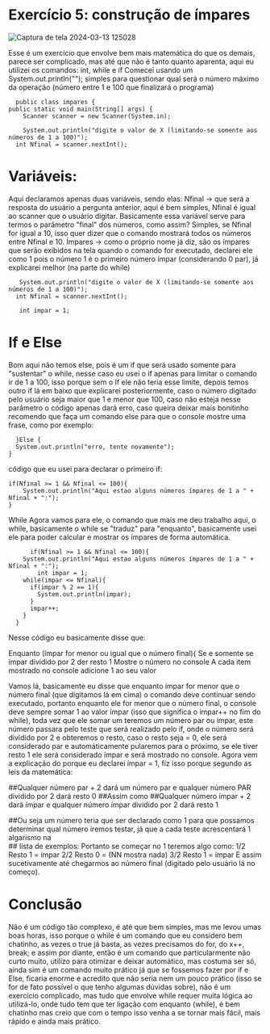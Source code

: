 # Exercício 5: construção de ímpares 

![Captura de tela 2024-03-13 125028](https://github.com/KauaaCastro/Estudos-da-faculdade/assets/162861675/15acb3ae-0b64-4485-9416-ef10f876bfd1)

Esse é um exercício que envolve bem mais matemática do que os demais, parece ser complicado, mas até que não é tanto quanto aparenta, aqui eu utilizei os comandos: int, while e if
Comecei usando um System.out.println(""); simples para questionar qual será o número máximo da operação (número entre 1 e 100 que finalizará o programa)

      public class impares {
    public static void main(String[] args) {
        Scanner scanner = new Scanner(System.in);
        
        System.out.println("digite o valor de X (limitando-se somente aos números de 1 a 100)");
      int Nfinal = scanner.nextInt();
      
# Variáveis: 
Aqui declaramos apenas duas variáveis, sendo elas:
Nfinal -> que será a resposta do usuário a pergunta anterior, aqui é bem simples, Nfinal é igual ao scanner que o usuário digitar. Basicamente essa variável serve para termos o parâmetro "final" dos números, como assim? Simples, se Nfinal for igual a 10, isso quer dizer que o comando mostrará todos os números entre Nfinal e 10.
Ímpares -> como o próprio nome já diz, são os ímpares que serão exibidos na tela quando o comando for executado, declarei ele como 1 pois o número 1 é o primeiro número ímpar (considerando 0 par), já explicarei melhor (na parte do while) 

       System.out.println("digite o valor de X (limitando-se somente aos números de 1 a 100)");
      int Nfinal = scanner.nextInt();

       int impar = 1;
       
# If e Else
Bom aqui não temos else, pois é um if que será usado somente para "sustentar" o while, nesse caso eu usei o if apenas para limitar o comando ir de 1 a 100, isso porque sem o If ele não teria esse limite, depois temos outro if lá em baixo que explicarei posteriormente, caso o número digitado pelo usuário seja maior que 1 e menor que 100, caso não esteja nesse parâmetro o código apenas dará erro, caso queira deixar mais bonitinho recomendo que faça um comando else para que o console mostre uma frase, como por exemplo:

      }Else {
      System.out.println("erro, tente novamente");
    }

  código que eu usei para declarar o primeiro if:
    
    if(Nfinal >= 1 && Nfinal <= 100){
        System.out.println("Aqui estao alguns números ímpares de 1 a " + Nfinal + ":");
    }

While
Agora vamos para ele, o comando que mais me deu trabalho aqui, o while, basicamente o while se "traduz" para "enquanto", basicamente usei ele para poder calcular e mostrar os ímpares de forma automática.

          if(Nfinal >= 1 && Nfinal <= 100){
        System.out.println("Aqui estao alguns números ímpares de 1 a " + Nfinal + ":");
            int impar = 1;
        while(impar <= Nfinal){
          if(impar % 2 == 1){
            System.out.println(impar);
          }
          impar++;
        }
      } 

Nesse código eu basicamente disse que:

Enquanto (ímpar for menor ou igual que o número final){
Se e somente se ímpar dividido por 2 der resto 1
Mostre o número no console
A cada item mostrado no console adicione 1 ao seu valor 
 
Vamos lá, basicamente eu disse que enquanto ímpar for menor que o número final (que digitamos lá em cima) o comando deve continuar sendo executado, portanto enquanto ele for menor que o número final, o console deve sempre somar 1 ao valor ímpar (isso que significa o ímpar++ no fim do while), toda vez que ele somar um teremos um número par ou ímpar, este número passara pelo teste que será realizado pelo if, onde o número será dividido por 2 e obteremos o resto, caso o resto seja = 0, ele será considerado par e automáticamente pularemos para o próximo, se ele tiver resto 1 ele será considerado ímpar e será mostrado no console. Agora vem a explicação do porque eu declarei ímpar = 1, fiz isso porque segundo as leis da matemática:

##Qualquer número par + 2 dará um número par e qualquer número PAR dividido por 2 dará resto 0 
##Assim como
##Qualquer número ímpar + 2 dará ímpar e qualquer número ímpar dividido por 2 dará resto 1

##Ou seja um número teria que ser declarado como 1 para que possamos determinar qual número iremos testar, já que a cada teste acrescentará 1 algarismo na     
    ## lista de exemplos:
    Portanto se começar no 1 teremos algo como:
    1/2 Resto 1 = ímpar
    2/2 Resto 0 = (NN mostra nada)
    3/2 Resto 1 = ímpar 
    E assim sucetivamente até chegarmos ao número final (digitado pelo usuário lá no começo).

# Conclusão 
Não é um código tão complexo, é até que bem simples, mas me levou umas boas horas, isso porque o while é um comando que eu considero bem chatinho, as vezes o true já basta, as vezes precisamos do for, do x++, break; e assim por diante, então é um comando que particularmente não curto muito, utilizo para otimizar e deixar automático, mas costuma ser só, ainda sim é um comando muito prático já que se fossemos fazer por if e Else, ficaria enorme e acredito que não seria nem um pouco prático (isso se for de fato possível o que tenho algumas dúvidas sobre), não é um exercício complicado, mas tudo que envolve while requer muita lógica ao utilizá-lo, onde tudo tem que ter ligação com enquanto (while), é bem chatinho mas creio que com o tempo isso venha a se tornar mais fácil, mais rápido e ainda mais prático.  

